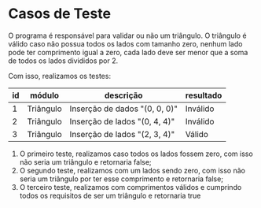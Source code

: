 
# Casos de Teste

O programa é responsável para validar ou não um triângulo. O triângulo é válido caso não possua todos os lados com tamanho zero,
nenhum lado pode ter comprimento igual a zero, cada lado deve ser menor que a soma de todos os lados divididos por 2.


Com isso, realizamos os testes:

| id | módulo | descrição | resultado|
|----|--------|-----------|----------|
| 1| Triângulo | Inserção de dados "(0, 0, 0)"| Inválido|
| 2| Triângulo |Inserção de lados "(0, 4, 4)" | Inválido|
| 3| Triângulo |Inserção de lados "(2, 3, 4)" | Válido|

1. O primeiro teste, realizamos caso todos os lados fossem zero, com isso não seria um triângulo e retornaria false;
2. O segundo teste, realizamos com um lados sendo zero, com isso não seria um triângulo por ter esse comprimento e retornaria false;
3. O terceiro teste, realizamos com comprimentos válidos e cumprindo todos os requisitos de ser um triângulo e retornaria true


